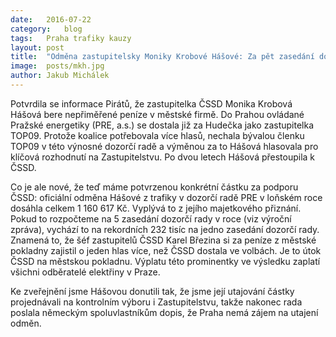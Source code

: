 ```yaml
---
date:	2016-07-22
category:	blog
tags:	Praha trafiky kauzy
layout:	post
title:	"Odměna zastupitelsky Moniky Krobové Hášové: Za pět zasedání dozorčí rady 1,1 milionu" 
image:	posts/mkh.jpg
author:	Jakub Michálek
---
```


Potvrdila se informace Pirátů, že zastupitelka ČSSD Monika Krobová Hášová bere nepřiměřené peníze v městské firmě. Do Prahou ovládané Pražské energetiky (PRE, a.s.) se dostala již za Hudečka jako zastupitelka TOP09. Protože koalice potřebovala více hlasů, nechala bývalou členku TOP09 v této výnosné dozorčí radě a výměnou za to Hášová hlasovala pro klíčová rozhodnutí na Zastupitelstvu. Po dvou letech Hášová přestoupila k ČSSD. 

Co je ale nové, že teď máme potvrzenou konkrétní částku za podporu ČSSD: oficiální odměna Hášové z trafiky v dozorčí radě PRE v loňském roce dosáhla celkem 1 160 617 Kč. Vyplývá to z jejího majetkového přiznání. Pokud to rozpočteme na 5 zasedání dozorčí rady v roce (viz výroční zpráva), vychází to na rekordních 232 tisíc na jedno zasedání dozorčí rady. Znamená to, že šéf zastupitelů ČSSD Karel Březina si za peníze z městské pokladny zajistil o jeden hlas více, než ČSSD dostala ve volbách. Je to útok ČSSD na městskou pokladnu. Výplatu této prominentky ve výsledku zaplatí všichni odběratelé elektřiny v Praze. 

Ke zveřejnění jsme Hášovou donutili tak, že jsme její utajování částky projednávali na kontrolním výboru i Zastupitelstvu, takže nakonec rada poslala německým spoluvlastníkům dopis, že Praha nemá zájem na utajení odměn.

